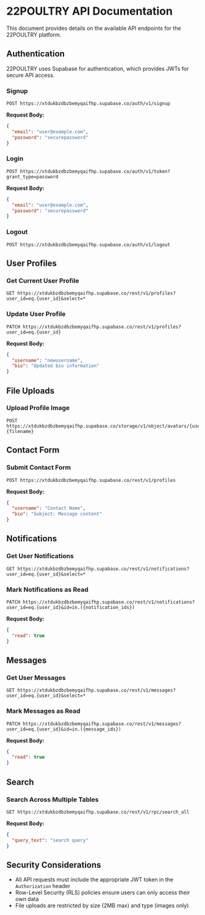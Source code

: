 
# 22POULTRY API Documentation

This document provides details on the available API endpoints for the 22POULTRY platform.

## Authentication

22POULTRY uses Supabase for authentication, which provides JWTs for secure API access.

### Signup

```
POST https://xtdukbzdbzbemyqaifhp.supabase.co/auth/v1/signup
```

**Request Body:**
```json
{
  "email": "user@example.com",
  "password": "securepassword"
}
```

### Login

```
POST https://xtdukbzdbzbemyqaifhp.supabase.co/auth/v1/token?grant_type=password
```

**Request Body:**
```json
{
  "email": "user@example.com",
  "password": "securepassword"
}
```

### Logout

```
POST https://xtdukbzdbzbemyqaifhp.supabase.co/auth/v1/logout
```

## User Profiles

### Get Current User Profile

```
GET https://xtdukbzdbzbemyqaifhp.supabase.co/rest/v1/profiles?user_id=eq.{user_id}&select=*
```

### Update User Profile

```
PATCH https://xtdukbzdbzbemyqaifhp.supabase.co/rest/v1/profiles?user_id=eq.{user_id}
```

**Request Body:**
```json
{
  "username": "newusername",
  "bio": "Updated bio information"
}
```

## File Uploads

### Upload Profile Image

```
POST https://xtdukbzdbzbemyqaifhp.supabase.co/storage/v1/object/avatars/{user_id}-{filename}
```

## Contact Form

### Submit Contact Form

```
POST https://xtdukbzdbzbemyqaifhp.supabase.co/rest/v1/profiles
```

**Request Body:**
```json
{
  "username": "Contact Name",
  "bio": "Subject: Message content"
}
```

## Notifications

### Get User Notifications

```
GET https://xtdukbzdbzbemyqaifhp.supabase.co/rest/v1/notifications?user_id=eq.{user_id}&select=*
```

### Mark Notifications as Read

```
PATCH https://xtdukbzdbzbemyqaifhp.supabase.co/rest/v1/notifications?user_id=eq.{user_id}&id=in.({notification_ids})
```

**Request Body:**
```json
{
  "read": true
}
```

## Messages

### Get User Messages

```
GET https://xtdukbzdbzbemyqaifhp.supabase.co/rest/v1/messages?user_id=eq.{user_id}&select=*
```

### Mark Messages as Read

```
PATCH https://xtdukbzdbzbemyqaifhp.supabase.co/rest/v1/messages?user_id=eq.{user_id}&id=in.({message_ids})
```

**Request Body:**
```json
{
  "read": true
}
```

## Search

### Search Across Multiple Tables

```
GET https://xtdukbzdbzbemyqaifhp.supabase.co/rest/v1/rpc/search_all
```

**Request Body:**
```json
{
  "query_text": "search query"
}
```

## Security Considerations

- All API requests must include the appropriate JWT token in the `Authorization` header
- Row-Level Security (RLS) policies ensure users can only access their own data
- File uploads are restricted by size (2MB max) and type (images only)
